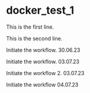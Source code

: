 # docker_test_1
This is the first line.


This is the second line.

Initiate the workflow. 30.06.23 


Initiate the workflow. 03.07.23 

Initiate the workflow 2. 03.07.23 

Initiate the workflow 04.07.23 

